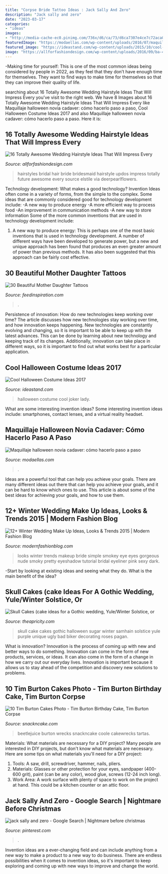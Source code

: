 ```yaml
---
title: "Corpse Bride Tattoo Ideas : Jack Sally And Zero"
description: "Jack sally and zero"
date: "2023-03-17"
categories:
- "ideas"
images:
- "http://media-cache-ec0.pinimg.com/736x/d6/ca/73/d6ca7307e4ce7c72aca0fa7bf29ac0d8.jpg"
featuredImage: "https://modaellas.com/wp-content/uploads/2016/07/maquillaje-halloween-novia-cadaver-como-es-el-disfraz.jpg"
featured_image: "https://ideastand.com/wp-content/uploads/2015/10/cool-halloween-costume-ideas/3-cool-halloween-costume-ideas.jpg"
image: "https://allforfashiondesign.com/wp-content/uploads/2016/09/ba-4-600x899.jpg"
---
```



-Making time for yourself: This is one of the most common ideas being considered by people in 2022, as they feel that they don’t have enough time for themselves. They want to find ways to make time for themselves so that they can improve their quality of life.

	

		
searching about 16 Totally Awesome Wedding Hairstyle Ideas That Will Impress Every you've visit to the right web. We have 8 Images about 16 Totally Awesome Wedding Hairstyle Ideas That Will Impress Every like Maquillaje halloween novia cadaver: cómo hacerlo paso a paso, Cool Halloween Costume Ideas 2017 and also Maquillaje halloween novia cadaver: cómo hacerlo paso a paso. Here it is:
		
    
## 16 Totally Awesome Wedding Hairstyle Ideas That Will Impress Every

<img loading=lazy src="https://allforfashiondesign.com/wp-content/uploads/2016/09/ba-4-600x899.jpg" onerror="this.onerror=null;this.src='https://tse4.mm.bing.net/th?id=OIP.fOvgbJBexzskj2VAkCTiygHaLG&amp;pid=15.1';" alt="16 Totally Awesome Wedding Hairstyle Ideas That Will Impress Every">

_Source: allforfashiondesign.com_

>hairstyles bridal hair bride bridesmaid hairstyle updos impress totally future awesome every source elstile via deerpearlflowers. 

	

Technology development: What makes a good technology?
Invention Ideas often come in a variety of forms, from the simple to the complex. Some ideas that are commonly considered good for technology development include: 
-A new way to produce energy 
-A more efficient way to process food 
-An improvement in communication methods 
-A new way to store information 
Some of the more common inventions that are used in technology development include:


1) A new way to produce energy: This is perhaps one of the most basic inventions that is used in technology development. A number of different ways have been developed to generate power, but a new and unique approach has been found that produces an even greater amount of power than previous methods. It has also been suggested that this approach can be fairly cost effective.

    
## 30 Beautiful Mother Daughter Tattoos

<img loading=lazy src="http://feedinspiration.com/wp-content/uploads/2015/05/Mother-daughter-ideas.jpg" onerror="this.onerror=null;this.src='https://tse2.mm.bing.net/th?id=OIP.t62YcWf_hYlVl9T1sA4llQHaJ4&amp;pid=15.1';" alt="30 Beautiful Mother Daughter Tattoos">

_Source: feedinspiration.com_

>. 

	

Persistence of innovation: How do new technologies keep working over time?
The article discusses how new technologies stay working over time, and how innovation keeps happening. New technologies are constantly evolving and changing, so it is important to be able to keep up with the latest advances. This can be done by learning about new technology and keeping track of its changes. Additionally, innovation can take place in different ways, so it is important to find out what works best for a particular application.

    
## Cool Halloween Costume Ideas 2017

<img loading=lazy src="https://ideastand.com/wp-content/uploads/2015/10/cool-halloween-costume-ideas/3-cool-halloween-costume-ideas.jpg" onerror="this.onerror=null;this.src='https://tse3.mm.bing.net/th?id=OIP.xHpbYwOWfSSb3g53MVb5AQHaLH&amp;pid=15.1';" alt="Cool Halloween Costume Ideas 2017">

_Source: ideastand.com_

>halloween costume cool joker lady. 

	

What are some interesting invention ideas?
Some interesting invention ideas include: smartphones, contact lenses, and a virtual reality headset.

    
## Maquillaje Halloween Novia Cadaver: Cómo Hacerlo Paso A Paso

<img loading=lazy src="https://modaellas.com/wp-content/uploads/2016/07/maquillaje-halloween-novia-cadaver-como-es-el-disfraz.jpg" onerror="this.onerror=null;this.src='https://tse1.mm.bing.net/th?id=OIP.essPIH9sB4b-Y9CikLHzAgHaLH&amp;pid=15.1';" alt="Maquillaje halloween novia cadaver: cómo hacerlo paso a paso">

_Source: modaellas.com_

>. 

	

Ideas are a powerful tool that can help you achieve your goals. There are many different ideas out there that can help you achieve your goals, and it can be hard to know which ones to use. This article is about some of the best ideas for achieving your goals, and how to use them.

    
## 12+ Winter Wedding Make Up Ideas, Looks &amp; Trends 2015 | Modern Fashion Blog

<img loading=lazy src="http://modernfashionblog.com/wp-content/uploads/2014/12/12-Winter-Wedding-Make-Up-Ideas-Looks-Trends-2015-12.jpg" onerror="this.onerror=null;this.src='https://tse3.mm.bing.net/th?id=OIP.1tlYNDywPsWVQcj5x-yIpgAAAA&amp;pid=15.1';" alt="12+ Winter Wedding Make Up Ideas, Looks &amp; Trends 2015 | Modern Fashion Blog">

_Source: modernfashionblog.com_

>looks winter trends makeup bride simple smokey eye eyes gorgeous nude smoky pretty eyeshadow tutorial bridal eyeliner pink sexy dark. 

	

-Start by looking at existing ideas and seeing what they do. What is the main benefit of the idea? 

    
## Skull Cakes (cake Ideas For A Gothic Wedding, Yule/Winter Solstice, Or

<img loading=lazy src="http://media-cache-ec0.pinimg.com/736x/d6/ca/73/d6ca7307e4ce7c72aca0fa7bf29ac0d8.jpg" onerror="this.onerror=null;this.src='https://tse4.mm.bing.net/th?id=OIP.Yu-H3r0RRsV1uta97ZfU1QHaKR&amp;pid=15.1';" alt="Skull Cakes (cake ideas for a Gothic wedding, Yule/Winter Solstice, or">

_Source: theapricity.com_

>skull cake cakes gothic halloween sugar winter samhain solstice yule purple unique ugly bad biker decorating roses pagan. 

	

What is innovation?
Innovation is the process of coming up with new and better ways to do something. Innovation can come in the form of new products, services, or ideas. It can also come in the form of a change in how we carry out our everyday lives. Innovation is important because it allows us to stay ahead of the competition and discovery new solutions to problems.

    
## 10 Tim Burton Cakes Photo - Tim Burton Birthday Cake, Tim Burton Corpse

<img loading=lazy src="https://www.snackncake.com/postpic/2012/02/beetlejuice-halloween-birthday-cake_307970.jpg" onerror="this.onerror=null;this.src='https://tse3.mm.bing.net/th?id=OIP.lwuWjhvEwxVk_rou-t9eGAHaLH&amp;pid=15.1';" alt="10 Tim Burton Cakes Photo - Tim Burton Birthday Cake, Tim Burton Corpse">

_Source: snackncake.com_

>beetlejuice burton wrecks snackncake coole cakewrecks tartas. 

	

Materials: What materials are necessary for a DIY project?
Many people are interested in DIY projects, but don't know what materials are necessary. Here are some tips on what materials you'll need for a DIY project:
1. Tools: A saw, drill, screwdriver, hammer, nails, pliers.
2. Materials: Glasses or other protection for your eyes, sandpaper (400-600 grit), paint (can be any color), wood glue, screws (12-24 inch long).
3. Work Area: A work surface with plenty of space to work on the project at hand. This could be a kitchen counter or an attic floor.

    
## Jack Sally And Zero - Google Search | Nightmare Before Christmas

<img loading=lazy src="https://i.pinimg.com/736x/12/5e/d9/125ed9b3650e8dd164378e8da5ed7e7e.jpg" onerror="this.onerror=null;this.src='https://tse2.mm.bing.net/th?id=OIP.figI8xC5OxcYZAxFaJSc2wHaLf&amp;pid=15.1';" alt="jack sally and zero - Google Search | Nightmare before christmas">

_Source: pinterest.com_

>. 

	

Invention ideas are a ever-changing field and can include anything from a new way to make a product to a new way to do business. There are endless possibilities when it comes to invention ideas, so it's important to keep exploring and coming up with new ways to improve and change the world.

